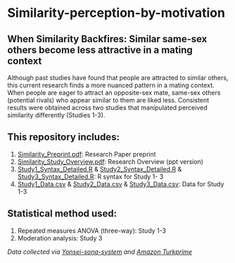 # Similarity-perception-by-motivation
## When Similarity Backfires: Similar same-sex others become less attractive in a mating context 
Although past studies have found that people are attracted to similar others, this current research finds a more nuanced pattern in a mating context. When people
are eager to attract an opposite-sex mate, same-sex others (potential rivals) who appear similar to them are liked less. Consistent results were obtained across two
studies that manipulated perceived similarity differently (Studies 1-3). 

## This repository includes:
1. [Similarity_Preprint.pdf](https://github.com/yyklee/Similarity-perception-by-motivation/blob/main/Similarity_Preprint.pdf): Research Paper preprint
2. [Similarity_Study_Overview.pdf](https://github.com/yyklee/Similarity-perception-by-motivation/blob/main/Similarity_Study_Overview.pdf): Research Overview (ppt version)
3. [Study1_Syntax_Detailed.R](https://github.com/yyklee/Similarity-perception-by-motivation/blob/main/Study%201_Syntax_Detailed.R) & [Study2_Syntax_Detailed.R](https://github.com/yyklee/Similarity-perception-by-motivation/blob/main/Study%202_Syntax_Detailed.R) & [Study3_Syntax_Detailed.R](https://github.com/yyklee/Similarity-perception-by-motivation/blob/main/Study%203_Syntax_Detailed.R): R syntax for Study 1- 3
4. [Study1_Data.csv](https://github.com/yyklee/Similarity-perception-by-motivation/blob/main/Study%201_Data.csv) & [Study2_Data.csv](https://github.com/yyklee/Similarity-Perception-by-Motivation/blob/main/Study%202_Data.csv) & [Study3_Data.csv](https://github.com/yyklee/Similarity-Perception-by-Motivation/blob/main/Study%203_Data.csv): Data for Study 1-3

## Statistical method used:
1. Repeated measures ANOVA (three-way): Study 1-3
2. Moderation analysis: Study 3

*Data collected via [Yonsei-sona-system](https://psychsci.yonsei.ac.kr/%EC%8B%A4%ED%97%98%EC%B0%B8%EA%B0%80%EC%8B%A0%EC%B2%AD) and [Amazon Turkprime](https://www.cloudresearch.com/)*
